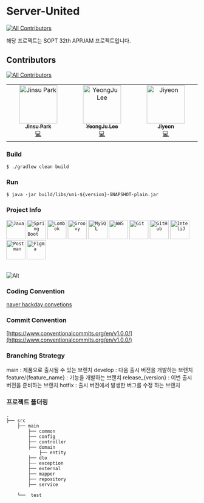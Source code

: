 # Server-United
<!-- ALL-CONTRIBUTORS-BADGE:START - Do not remove or modify this section -->
[![All Contributors](https://img.shields.io/badge/all_contributors-1-orange.svg?style=flat-square)](#contributors-)
<!-- ALL-CONTRIBUTORS-BADGE:END -->
해당 프로젝트는 SOPT 32th APPJAM 프로젝트입니다.

## Contributors
<!-- ALL-CONTRIBUTORS-BADGE:START - Do not remove or modify this section -->
[![All Contributors](https://img.shields.io/badge/all_contributors-1-orange.svg?style=flat-square)](#contributors-)
<!-- ALL-CONTRIBUTORS-BADGE:END -->
<!-- ALL-CONTRIBUTORS-LIST:START - Do not remove or modify this section -->
<!-- prettier-ignore-start -->
<!-- markdownlint-disable -->
<table>
  <tbody>
    <tr>
      <td align="center" valign="top" width="14.28%"><a href="http://antilog.tistory.com/"><img src="https://avatars.githubusercontent.com/u/45380072?v=4?s=100" width="100px;" alt="Jinsu Park"/><br /><sub><b>Jinsu Park</b></sub></a><br /><a href="https://github.com/U-is-Ni-in-Korea/Server-United/commits?author=jinsu4755" title="Code">💻</a></td>
      <td align="center" valign="top" width="14.28%"><a href="https://github.com/2zerozu"><img src="https://avatars.githubusercontent.com/u/84129098?v=4?s=100" width="100px;" alt="YeongJu Lee"/><br /><sub><b>YeongJu Lee</b></sub></a><br /><a href="https://github.com/U-is-Ni-in-Korea/Server-United/commits?author=2zerozu" title="Code">💻</a></td>
      <td align="center" valign="top" width="14.28%"><a href="https://github.com/jiyeoon00"><img src="https://avatars.githubusercontent.com/u/77728683?v=4?s=100" width="100px;" alt="Jiyeon"/><br /><sub><b>Jiyeon</b></sub></a><br /><a href="https://github.com/U-is-Ni-in-Korea/Server-United/commits?author=jiyeoon00" title="Code">💻</a></td>
    </tr>
  </tbody>
</table>

<!-- markdownlint-restore -->
<!-- prettier-ignore-end -->

<!-- ALL-CONTRIBUTORS-LIST:END -->
<!-- prettier-ignore-start -->
<!-- markdownlint-disable -->

<!-- markdownlint-restore -->
<!-- prettier-ignore-end -->

<!-- ALL-CONTRIBUTORS-LIST:END -->

### Build
```text
$ ./gradlew clean build
```
### Run
```text
$ java -jar build/libs/uni-${version}-SNAPSHOT-plain.jar
```

### Project Info

<div >
	<code><img width="50" src="https://user-images.githubusercontent.com/25181517/117201156-9a724800-adec-11eb-9a9d-3cd0f67da4bc.png" alt="Java" title="Java"/></code>
	<code><img width="50" src="https://user-images.githubusercontent.com/25181517/183891303-41f257f8-6b3d-487c-aa56-c497b880d0fb.png" alt="Spring Boot" title="Spring Boot"/></code>
	<code><img width="50" src="https://user-images.githubusercontent.com/25181517/190229463-87fa862f-ccf0-48da-8023-940d287df610.png" alt="Lombok" title="Lombok"/></code>
	<code><img width="50" src="https://user-images.githubusercontent.com/25181517/183892787-bca94a0e-ffcb-4eeb-8137-e0fc4e446c25.png" alt="Groovy" title="Groovy"/></code>
	<code><img width="50" src="https://user-images.githubusercontent.com/25181517/183896128-ec99105a-ec1a-4d85-b08b-1aa1620b2046.png" alt="MySQL" title="MySQL"/></code>
	<code><img width="50" src="https://user-images.githubusercontent.com/25181517/183896132-54262f2e-6d98-41e3-8888-e40ab5a17326.png" alt="AWS" title="AWS"/></code>
	<code><img width="50" src="https://user-images.githubusercontent.com/25181517/192108372-f71d70ac-7ae6-4c0d-8395-51d8870c2ef0.png" alt="Git" title="Git"/></code>
	<code><img width="50" src="https://user-images.githubusercontent.com/25181517/192108374-8da61ba1-99ec-41d7-80b8-fb2f7c0a4948.png" alt="GitHub" title="GitHub"/></code>
	<code><img width="50" src="https://user-images.githubusercontent.com/25181517/192108890-200809d1-439c-4e23-90d3-b090cf9a4eea.png" alt="InteliJ" title="InteliJ"/></code>
	<code><img width="50" src="https://user-images.githubusercontent.com/25181517/192109061-e138ca71-337c-4019-8d42-4792fdaa7128.png" alt="Postman" title="Postman"/></code>
	<code><img width="50" src="https://user-images.githubusercontent.com/25181517/189715289-df3ee512-6eca-463f-a0f4-c10d94a06b2f.png" alt="Figma" title="Figma"/></code>
</div>
</br>

![Alt](https://repobeats.axiom.co/api/embed/a1def2ffce467927e0e745a6f8ddcff24b0b3f0a.svg "Repobeats analytics image")

### Coding Convention
[naver hackday convetions](https://naver.github.io/hackday-conventions-java/)

### Commit Convention
[https://www.conventionalcommits.org/en/v1.0.0/](https://www.conventionalcommits.org/en/v1.0.0/)

### Branching Strategy
main : 제품으로 출시될 수 있는 브랜치
develop :  다음 출시 버전을 개발하는 브랜치
feature/{feature_name} : 기능을 개발하는 브랜치
release_{version} : 이번 출시 버전을 준비하는 브랜치
hotfix : 출시 버전에서 발생한 버그를 수정 하는 브랜치

### 프로젝트 폴더링

```                 
.
├── src
    ├── main
        ├── common
        ├── config
        ├── controller
        ├── domain
            ├── entity
        ├── dto
        ├── exception
        ├── external
        ├── mapper
        ├── repository
        ├── service
        
    └──  test
```
